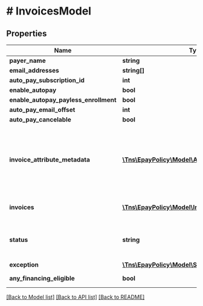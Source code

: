 # # InvoicesModel

## Properties

Name | Type | Description | Notes
------------ | ------------- | ------------- | -------------
**payer_name** | **string** |  | [optional]
**email_addresses** | **string[]** |  | [optional]
**auto_pay_subscription_id** | **int** |  | [optional]
**enable_autopay** | **bool** |  | [optional]
**enable_autopay_payless_enrollment** | **bool** |  | [optional]
**auto_pay_email_offset** | **int** |  | [optional]
**auto_pay_cancelable** | **bool** |  | [optional]
**invoice_attribute_metadata** | [**\Tns\EpayPolicy\Model\AttributeMetadataModel[]**](AttributeMetadataModel.md) | Metadata on any custom attributes that will be displayed at the invoice level. | [optional]
**invoices** | [**\Tns\EpayPolicy\Model\InvoiceModel[]**](InvoiceModel.md) | The collection of invoices. | [optional]
**status** | **string** | Whether the referenced account was found. | [optional]
**exception** | [**\Tns\EpayPolicy\Model\SerializableException**](SerializableException.md) |  | [optional]
**any_financing_eligible** | **bool** |  | [optional] [readonly]

[[Back to Model list]](../../README.md#models) [[Back to API list]](../../README.md#endpoints) [[Back to README]](../../README.md)
